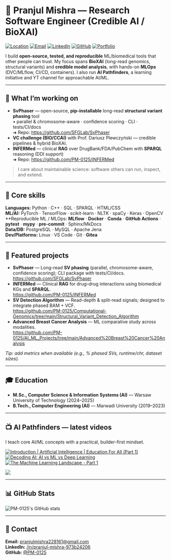 # 🧬 Pranjul Mishra — Research Software Engineer (Credible AI / BioXAI)

[![Location](https://img.shields.io/badge/Warsaw-Poland-blue)](#)
[![Email](https://img.shields.io/badge/Email-pranjulmishra228161%40gmail.com-informational)](mailto:pranjulmishra228161@gmail.com)
[![LinkedIn](https://img.shields.io/badge/LinkedIn-pranjul--mishra--973b24206-0A66C2)](https://www.linkedin.com/in/pranjul-mishra/)
[![GitHub](https://img.shields.io/badge/GitHub-@PM--0125-black)](https://github.com/PM-0125)
[![Portfolio](https://img.shields.io/badge/Portfolio-GitHub%20Pages%20(soon)-forestgreen)](#)

I build **open-source, tested, and reproducible** ML/biomedical tools that other people can trust. My focus spans **BioXAI** (long-read genomics, structural variants) and **credible model analysis**, with hands-on **MLOps** (DVC/MLflow, CI/CD, containers). I also run **AI Pathfinders**, a learning initiative and YT channel for approachable AI/ML.

---

## 🔭 What I’m working on
- **SvPhaser** — open-source, **pip-installable** long-read **structural variant phasing** tool  
  • parallel & chromosome-aware · confidence scoring · CLI · tests/CI/docs  
  ➜ Repo: https://github.com/SFGLab/SvPhaser
- **VC challenge (BIO/CCAI)** with Prof. Dariusz Plewczyński — credible pipelines & hybrid BioXAI.
- **INFERMed** — clinical **RAG** over DrugBank/FDA/PubChem with **SPARQL** reasoning (DDI support)  
  ➜ Repo: https://github.com/PM-0125/INFERMed

> I care about maintainable science: software others can run, inspect, and extend.

---

## 🧰 Core skills 
**Languages:** Python · C++ · SQL · SPARQL · HTML/CSS  
**ML/AI:** PyTorch · TensorFlow · scikit-learn · NLTK · spaCy · Keras · OpenCV  
**Reproducible ML / MLOps: **MLflow** · **Docker** · **Conda** · **GitHub Actions** · **pytest** · **mypy** · **pre-commit** ·  Sphinx/MkDocs  
**Data/DB:** PostgreSQL · MySQL · Apache Jena  
**Dev/Platforms:** Linux · VS Code · Git · **Gitea**

---

## 🌟 Featured projects
- **SvPhaser** — Long-read **SV phasing** (parallel, chromosome-aware, confidence scoring); CLI package with tests/CI/docs.  
  https://github.com/SFGLab/SvPhaser
- **INFERMed** — Clinical **RAG** for drug–drug interactions using biomedical KGs and **SPARQL**.  
  https://github.com/PM-0125/INFERMed
- **SV Detection Algorithm** — Read-depth & split-read signals; designed to integrate phased BAM + VCF.  
  https://github.com/PM-0125/Computational-Genomics/tree/main/Structural_Variant_Detection_Algorithm
- **Advanced Breast Cancer Analysis** — ML comparative study across modalities.  
  https://github.com/PM-0125/AI_ML_Projects/tree/main/Advanced%20Breast%20Cancer%20Analysis

*Tip: add metrics when available (e.g., % phased SVs, runtime/chr, dataset sizes).*

---

## 🎓 Education
- **M.Sc., Computer Science & Information Systems (AI)** — Warsaw University of Technology (2024–2025)  
- **B.Tech., Computer Engineering (AI)** — Marwadi University (2019–2023)

---

## 📺 AI Pathfinders — latest videos
I teach core AI/ML concepts with a practical, builder-first mindset.

<!-- BEGIN YOUTUBE-CARDS -->
[![Introduction | Artificial Intelligence | Education For All (Part 1)](https://ytcards.demolab.com/?id=eoLJAQLUXbM&t=1s&title=Introduction+|+Artificial+Intelligence+|+Education+For+All+%28Part+1%29&lang=en&timestamp=1715094012&background_color=%230d1117&title_color=%23ffffff&stats_color=%23dedede&max_title_lines=1&width=250&border_radius=5&duration=103 "Introduction | Artificial Intelligence | Education For All (Part 1)")](https://youtu.be/eoLJAQLUXbM)
[![Decoding AI: AI vs ML vs Deep Learning](https://ytcards.demolab.com/?id=DIkAd3aBpg4&title=Decoding+AI+Understanding+the+distinction+Between+AI%2C+Machine+Learing%2C+Deep+Learning%2C&lang=en&timestamp=1714658415&background_color=%230d1117&title_color=%23ffffff&stats_color=%23dedede&max_title_lines=1&width=250&border_radius=5&duration=218 "Decoding AI: AI vs ML vs Deep Learning")](https://www.youtube.com/watch?v=DIkAd3aBpg4)
[![The Machine Learning Landscape - Part 1](https://ytcards.demolab.com/?id=RYoy9R-GkUQ&title=The+Machine+Learning+Landscape+Part1&lang=en&timestamp=1712845830&background_color=%230d1117&title_color=%23ffffff&stats_color=%23dedede&max_title_lines=1&width=250&border_radius=5&duration=667 "The Machine Learning Landscape - Part 1")](https://www.youtube.com/watch?v=RYoy9R-GkUQ)
<!-- END YOUTUBE-CARDS -->

[<img src="https://custom-icon-badges.demolab.com/badge/-Subscribe%20For%20More-red?style=for-the-badge&logo=video&logoColor=white"/>](https://www.youtube.com/channel/UC7X_nDwGDd8PSOoJNr7UENw?sub_confirmation=1)

---

## 📊 GitHub Stats
![PM-0125's GitHub stats](https://github-readme-stats.vercel.app/api?username=PM-0125&show_icons=true&theme=gruvbox&v=1)

---

## 🤝 Contact
**Email:** [pranjulmishra228161@gmail.com](mailto:pranjulmishra228161@gmail.com)  
**LinkedIn:** [/in/pranjul-mishra-973b24206](https://www.linkedin.com/in/pranjul-mishra/)  
**GitHub:** [@PM-0125](https://github.com/PM-0125)

